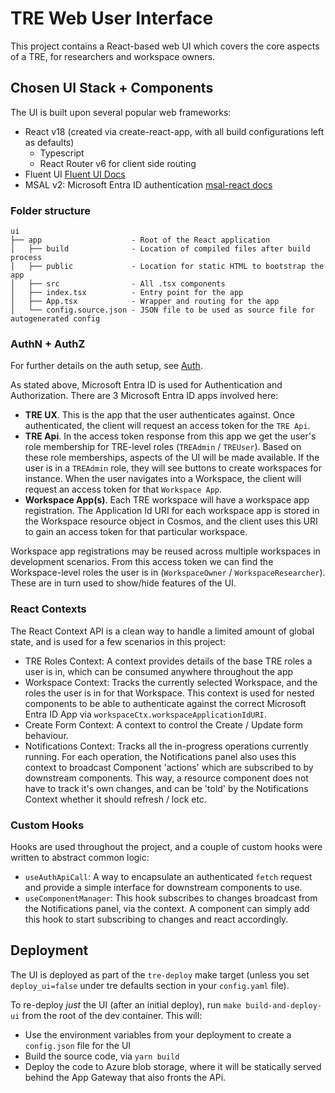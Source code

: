# TRE Web User Interface

This project contains a React-based web UI which covers the core aspects of a TRE, for researchers and workspace owners.

## Chosen UI Stack + Components
The UI is built upon several popular web frameworks:
- React v18 (created via create-react-app, with all build configurations left as defaults)
  - Typescript
  - React Router v6 for client side routing
- Fluent UI [Fluent UI Docs](https://developer.microsoft.com/en-us/fluentui#/controls/web)
- MSAL v2: Microsoft Entra ID authentication [msal-react docs](https://github.com/AzureAD/microsoft-authentication-library-for-js/tree/dev/lib/msal-react)


### Folder structure

```text
ui
├── app                    - Root of the React application
│   ├── build              - Location of compiled files after build process
│   ├── public             - Location for static HTML to bootstrap the app
│   ├── src                - All .tsx components
│   ├── index.tsx          - Entry point for the app
│   ├── App.tsx            - Wrapper and routing for the app
│   └── config.source.json - JSON file to be used as source file for autogenerated config
```

### AuthN + AuthZ
For further details on the auth setup, see [Auth](../tre-admins/auth.md).

As stated above, Microsoft Entra ID is used for Authentication and Authorization. There are 3 Microsoft Entra ID apps involved here:
- **TRE UX**. This is the app that the user authenticates against. Once authenticated, the client will request an access token for the `TRE Api`.
- **TRE Api**. In the access token response from this app we get the user's role membership for TRE-level roles (`TREAdmin` / `TREUser`). Based on these role memberships, aspects of the UI will be made available. If the user is in a `TREAdmin` role, they will see buttons to create workspaces for instance.
When the user navigates into a Workspace, the client will request an access token for that `Workspace App`.
- **Workspace App(s)**. Each TRE workspace will have a workspace app registration. The Application Id URI for each workspace app is stored in the Workspace resource object in Cosmos, and the client uses this URI to gain an access token for that particular workspace.

Workspace app registrations may be reused across multiple workspaces in development scenarios.
From this access token we can find the Workspace-level roles the user is in (`WorkspaceOwner` / `WorkspaceResearcher`). These are in turn used to show/hide features of the UI.

### React Contexts
The React Context API is a clean way to handle a limited amount of global state, and is used for a few scenarios in this project:
- TRE Roles Context: A context provides details of the base TRE roles a user is in, which can be consumed anywhere throughout the app
- Workspace Context: Tracks the currently selected Workspace, and the roles the user is in for that Workspace. This context is used for nested components to be able to authenticate against the correct Microsoft Entra ID App via `workspaceCtx.workspaceApplicationIdURI`.
- Create Form Context: A context to control the Create / Update form behaviour.
- Notifications Context: Tracks all the in-progress operations currently running. For each operation, the Notifications panel also uses this context to broadcast Component 'actions' which are subscribed to by downstream components. This way, a resource component does not have to track it's own changes, and can be 'told' by the Notifications Context whether it should refresh / lock etc.

### Custom Hooks
Hooks are used throughout the project, and a couple of custom hooks were written to abstract common logic:
- `useAuthApiCall`: A way to encapsulate an authenticated `fetch` request and provide a simple interface for downstream components to use.
- `useComponentManager`: This hook subscribes to changes broadcast from the Notifications panel, via the context. A component can simply add this hook to start subscribing to changes and react accordingly.

## Deployment
The UI is deployed as part of the `tre-deploy` make target (unless you set `deploy_ui=false` under tre defaults section in your `config.yaml` file).

To re-deploy _just_ the UI (after an initial deploy), run `make build-and-deploy-ui` from the root of the dev container. This will:
- Use the environment variables from your deployment to create a `config.json` file for the UI
- Build the source code, via `yarn build`
- Deploy the code to Azure blob storage, where it will be statically served behind the App Gateway that also fronts the APi.

